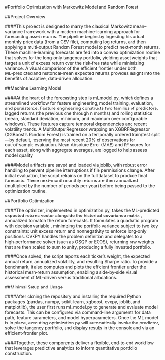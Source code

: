 #Portfolio Optimization with Markowitz Model and Random Forest

##Project Overview

####This project is designed to marry the classical Markowitz mean–variance framework with a modern machine‑learning approach for forecasting asset returns. The pipeline begins by ingesting historical monthly price data (from a CSV file), computing log returns, and then applying a multi‑output Random Forest model to predict next‑month returns. These machine‑learning forecasts are fed into a convex optimization routine that solves for the long‑only tangency portfolio, yielding asset weights that target a unit of excess return over the risk‑free rate while minimizing variance. A visual comparison of the efficient frontier under both ML‑predicted and historical‑mean expected returns provides insight into the benefits of adaptive, data‑driven allocation.

##Machine Learning Model

####At the heart of the forecasting step is ml_model.py, which defines a streamlined workflow for feature engineering, model training, evaluation, and persistence. Feature engineering constructs two families of predictors: lagged returns (the previous one through n months) and rolling statistics (mean, standard deviation, minimum, and maximum over configurable windows). These features capture temporal dependencies and recent volatility trends. A MultiOutputRegressor wrapping an XGBRFRegressor (XGBoost’s Random Forest) is trained on a temporally ordered train/test split—by default, reserving the most recent 20% of observations for out‑of‑sample evaluation. Mean Absolute Error (MAE) and R² scores for each asset, along with aggregate averages, are logged to help assess model quality.

####Model artifacts are saved and loaded via joblib, with robust error handling to prevent pipeline interruptions if file permissions change. After initial evaluation, the script retrains on the full dataset to produce final forecasts. These next‑month monthly returns are then annualized (multiplied by the number of periods per year) before being passed to the optimization routine.

##Portfolio Optimization

####The optimizer, implemented in optimization.py, takes the ML‑predicted expected returns vector  alongside the historical covariance matrix , annualized to match the return forecasts. It formulates a quadratic program with decision variable , minimizing the portfolio variance  subject to two key constraints: unit excess return  and nonnegativity  to enforce long‑only positions. CVXPY handles the problem definition and delegates to a high‑performance solver (such as OSQP or ECOS), returning raw weights that are then scaled to sum to unity, producing a fully invested portfolio.

####Once solved, the script reports each ticker’s weight, the expected annual return, annualized volatility, and resulting Sharpe ratio. To provide a benchmark, it also computes and plots the efficient frontier under the historical mean‑return assumption, enabling a side‑by‑side visual assessment of ML‑driven versus traditional allocations.

##Minimal Setup and Usage

####After cloning the repository and installing the required Python packages (pandas, numpy, scikit‑learn, xgboost, cvxpy, joblib, and matplotlib), the user first runs ml_model.py to generate and evaluate model forecasts. This can be configured via command‑line arguments for data path, feature parameters, and model hyperparameters. Once the ML model is in place, executing optimization.py will automatically invoke the predictor, solve the tangency portfolio, and display results in the console and via an efficient‑frontier plot.

####Together, these components deliver a flexible, end‑to‑end workflow that leverages predictive analytics to inform quantitative portfolio construction.


